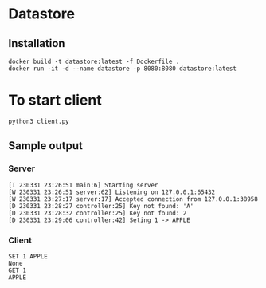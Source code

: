 # Datastore


## Installation
```
docker build -t datastore:latest -f Dockerfile .
docker run -it -d --name datastore -p 8080:8080 datastore:latest
```

# To start client
```
python3 client.py
```

## Sample output

### Server
```
[I 230331 23:26:51 main:6] Starting server
[W 230331 23:26:51 server:62] Listening on 127.0.0.1:65432
[W 230331 23:27:17 server:17] Accepted connection from 127.0.0.1:38958
[D 230331 23:28:27 controller:25] Key not found: 'A'
[D 230331 23:28:32 controller:25] Key not found: 2
[D 230331 23:29:06 controller:42] Seting 1 -> APPLE
```

### Client
```
SET 1 APPLE
None
GET 1
APPLE
```
